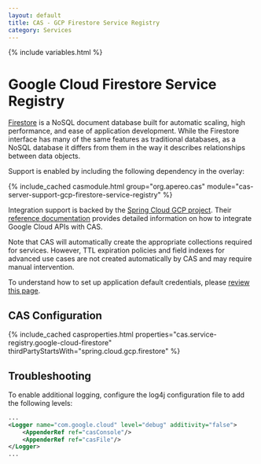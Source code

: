 ```yaml
---
layout: default
title: CAS - GCP Firestore Service Registry
category: Services
---
```


{% include variables.html %}

# Google Cloud Firestore Service Registry

[Firestore](https://cloud.google.com/firestore/docs) is a NoSQL document database built for automatic scaling, high 
performance, and ease of application development. While the Firestore interface has many of the same features as traditional 
databases, as a NoSQL database it differs from them in the way it describes relationships between data objects.

Support is enabled by including the following dependency in the overlay:

{% include_cached casmodule.html group="org.apereo.cas" module="cas-server-support-gcp-firestore-service-registry" %}

Integration support is backed by the [Spring Cloud GCP project](https://cloud.google.com/java/docs/spring).
Their [reference documentation](https://googlecloudplatform.github.io/spring-cloud-gcp/reference/html/index.html) 
provides detailed information on how to integrate Google Cloud APIs with CAS.
     
Note that CAS will automatically create the appropriate collections required for services. However, TTL expiration policies
and field indexes for advanced use cases are not created automatically by CAS and may require manual intervention.
        
To understand how to set up application default credentials, please [review this page](https://cloud.google.com/docs/authentication/application-default-credentials).

## CAS Configuration

{% include_cached casproperties.html properties="cas.service-registry.google-cloud-firestore" thirdPartyStartsWith="spring.cloud.gcp.firestore" %}

## Troubleshooting

To enable additional logging, configure the log4j configuration file to add the following levels:

```xml
...
<Logger name="com.google.cloud" level="debug" additivity="false">
    <AppenderRef ref="casConsole"/>
    <AppenderRef ref="casFile"/>
</Logger>
...
```
